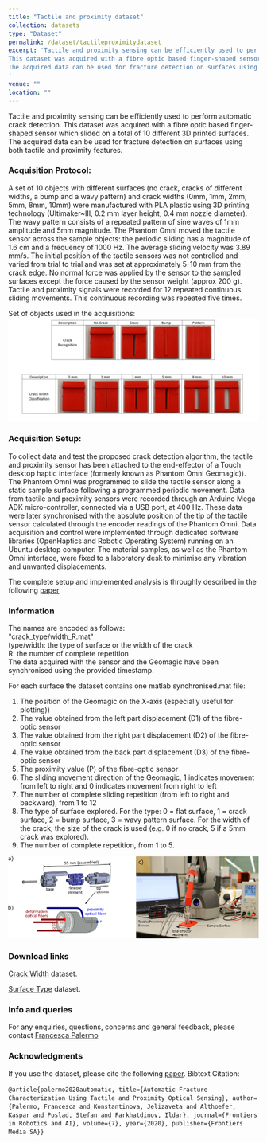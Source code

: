 ```yaml
---
title: "Tactile and proximity dataset"
collection: datasets
type: "Dataset"
permalink: /dataset/tactileproximitydataset
excerpt: 'Tactile and proximity sensing can be efficiently used to perform automatic crack detection. 
This dataset was acquired with a fibre optic based finger-shaped sensor which slided on a total of 10 different 3D printed surfaces for a total of 50 acquistions.
The acquired data can be used for fracture detection on surfaces using both tactile and proximity features.
'
venue: ""
location: ""
---
```


Tactile and proximity sensing can be efficiently used to perform automatic crack detection. 
This dataset was acquired with a fibre optic based finger-shaped sensor which slided on a total of 10 different 3D printed surfaces.
The acquired data can be used for fracture detection on surfaces using both tactile and proximity features.


### Acquisition Protocol:
A set of 10 objects with different surfaces (no crack, cracks of different widths, a bump and a wavy pattern) and crack widths (0mm, 1mm, 2mm, 5mm, 8mm, 10mm)  were manufactured with 
PLA plastic using 3D printing technology (Ultimaker~III, 0.2 mm layer height, 0.4 mm nozzle diameter). 
The wavy pattern consists of a repeated pattern of sine waves of 1mm amplitude and 5mm magnitude.
The Phantom Omni moved the tactile sensor across the sample objects: the periodic sliding has a  magnitude of 1.6 cm and a frequency of 1000 Hz. 
The average sliding velocity was 3.89 mm/s. 
The initial position of the tactile sensors was not controlled and varied from trial to trial and was set at approximately 5-10 mm from the crack edge.
No normal force was applied by the sensor to the sampled surfaces except the force caused by the sensor weight (approx 200 g).
Tactile and proximity signals were recorded for 12 repeated continuous sliding movements. 
This continuous recording was repeated five times.


Set of objects used in the acquisitions:
![objects Image](https://github.com/francescapalermo/francescapalermo.github.io/blob/master/_dataset/set_object.jpg?raw=true)


### Acquisition Setup: 
To collect data and test the proposed crack detection algorithm, 
the tactile and proximity sensor has been attached to the end-effector of a Touch desktop haptic interface (formerly known as Phantom Omni Geomagic)). 
The Phantom Omni was programmed to slide the tactile sensor along a static sample surface following a programmed periodic movement. 
Data from tactile and proximity sensors were recorded through an Arduino Mega ADK micro-controller, connected via a USB port, at 400 Hz. 
These data were later synchronised with the absolute position of the tip of the tactile sensor calculated through the encoder readings of the Phantom Omni.
Data acquisition and control were implemented through dedicated software libraries (OpenHaptics and Robotic Operating System) running on an Ubuntu desktop computer.
The material samples, as well as the Phantom Omni interface, were fixed to a laboratory desk to minimise any vibration and unwanted displacements.


The complete setup and implemented analysis is throughly described in the following [paper](https://www.frontiersin.org/articles/10.3389/frobt.2020.513004/full)


### Information
The names are encoded as follows:<br/>
"crack_type/width_R.mat"<br/>
type/width: the type of surface or the width of the crack<br/>
R: the number of complete repetition <br/>
The data acquired with the sensor and the Geomagic have been synchronised using the provided timestamp.

For each surface the dataset contains one matlab synchronised.mat file:
1. The position of the Geomagic on the X-axis (especially useful for plotting))
2. The value obtained from the left part displacement (D1) of the fibre-optic sensor
3. The value obtained from the right part displacement (D2) of the fibre-optic sensor
4. The value obtained from the back part displacement (D3) of the fibre-optic sensor
5. The proximity value (P) of the fibre-optic sensor
6. The sliding movement direction of the Geomagic, 1 indicates movement from left to right and 0 indicates movement from right to left
7. The number of complete sliding repetition (from left to right and backward), from 1 to 12
8. The type of surface explored. For the type: 0 = flat surface, 1 = crack surface, 2 = bump surface, 3 = wavy pattern surface. 
For the width of the crack, the size of the crack is used (e.g. 0 if no crack, 5 if a 5mm crack was explored).
9. The number of complete repetition, from 1 to 5.

![setup Image](https://github.com/francescapalermo/francescapalermo.github.io/blob/master/_dataset/combined_sensor_setup.png?raw=true)

### Download links
[Crack Width](https://github.com/francescapalermo/francescapalermo.github.io/blob/master/_dataset/tactile_proximity/width.rar?raw=true) dataset.


[Surface Type](https://github.com/francescapalermo/francescapalermo.github.io/blob/master/_dataset/tactile_proximity/type.rar?raw=true) dataset.


### Info and queries
For any enquiries, questions, concerns and general feedback, please contact [Francesca Palermo](mailto:f.palermo@qmul.ac.uk)


### Acknowledgments
If you use the dataset, please cite the following [paper](https://www.frontiersin.org/articles/10.3389/frobt.2020.513004/full).
Bibtext Citation: 

`@article{palermo2020automatic, title={Automatic Fracture Characterization Using Tactile and Proximity Optical Sensing}, author={Palermo, Francesca and Konstantinova, Jelizaveta and Althoefer, Kaspar and Poslad, Stefan and Farkhatdinov, Ildar}, journal={Frontiers in Robotics and AI}, volume={7}, year={2020}, publisher={Frontiers Media SA}}`

